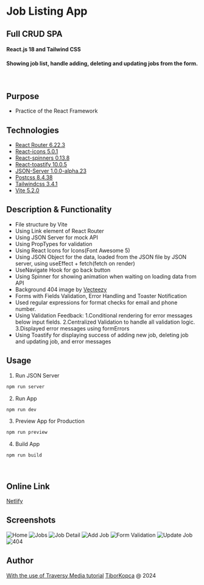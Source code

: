 # Job Listing App
## Full CRUD SPA 
#### React.js 18 and Tailwind CSS
#### Showing job list, handle adding, deleting and updating jobs from the form.

</br>

## Purpose
- Practice of the React Framework

## Technologies
- [React Router 6.22.3](https://www.npmjs.com/package/react-router-dom/v/6.22.3?activeTab=versions)
- [React-icons 5.0.1](https://www.npmjs.com/package/react-icons/v/5.0.1)
- [React-spinners 0.13.8](https://www.npmjs.com/package/react-spinners)
- [React-toastify 10.0.5](https://www.npmjs.com/package/react-toastify)
- [JSON-Server 1.0.0-alpha.23](https://www.npmjs.com/package/json-server)
- [Postcss 8.4.38](https://postcss.org/)
- [Tailwindcss 3.4.1](https://tailwindcss.com/)
- [Vite 5.2.0](https://vite.dev/)


## Description & Functionality
- File structure by Vite
- Using Link element of React Router
- Using JSON Server for mock API
- Using PropTypes for validation
- Using React Icons for Icons(Font Awesome 5)
- Using JSON Object for the data, loaded from the JSON file by JSON server, using useEffect + fetch(fetch on render)
- UseNavigate Hook for go back button
- Using Spinner for showing animation when waiting on loading data from API
- Background 404 image by [Vecteezy](vecteezy.com)
- Forms with Fields Validation, Error Handling and Toaster Notification
- Used regular expressions for format checks for email and phone number.
- Using Validation Feedback: 
    1.Conditional rendering for error messages below input fields.
    2.Centralized Validation to handle all validation logic.
    3.Displayed error messages using formErrors
- Using Toastify for displaying success of adding new job, deleting job and updating job, and error messages

## Usage
1. Run JSON Server
```js
npm run server
```
2. Run App
```js
npm run dev
```

3. Preview App for Production
```js
npm run preview
```

4. Build App
```js
npm run build
```

<!-- <ol>
    <li>npm run dev</li>
    <li>npm run server</li>
</ol> -->

<br>

## Online Link
[Netlify](https://react-job-web.netlify.app/)

## Screenshots
![Home](./src/assets/images/screenshots/screenshotHome.png)
![Jobs](./src/assets/images/screenshots/screenshotJobs.png)
![Job Detail](./src/assets/images/screenshots/screenshotJobDetail.png)
![Add Job](./src/assets/images/screenshots/screenshotAddJob.png)
![Form Validation](./src/assets/images/screenshots/screenshotFormValidation.png)
![Update Job](./src/assets/images/screenshots/screenshotUpdateJob.png)
![404](./src/assets/images/screenshots/screenshot404.png)


## Author
[With the use of Traversy Media tutorial](https://github.com/bradtraversy/react-crash-2024)
[TiborKopca](https://github.com/TiborKopca) @ 2024